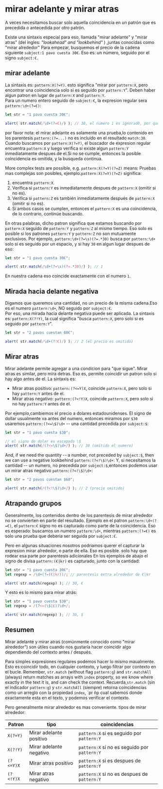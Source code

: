 # mirar adelante y mirar atras

A veces necesitamos buscar solo aquella coincidencia en un patrón que es precedida o antecedida por otro patrón.

Existe una sintaxis especial para eso, llamada "mirar adelante" y "mirar atras" (del ingles: _"lookahead" and "lookbehind"_ ) ,juntas conocidas como "mirar alrededor"
Para empezar, busquemos el precio de la cadena siguiente `subject:1 pavo cuesta 30€`. Eso es: un número, seguido por el signo `subject:€`.
## mirar adelante

La sintaxis es: `pattern:X(?=Y)`. esto significa "mirar por `pattern:X`, pero encontrar una coincidencia solo si es seguido por `pattern:Y`". Deben haber algun patron en lugar de `pattern:X` and `pattern:Y`.  
Para un numero entero seguido de `subject:€`, la expresion regular sera `pattern:\d+(?=€)`:
```js run
let str = "1 pavo cuesta 30€";

alert( str.match(/\d+(?=€)/) ); // 30, el numero 1 es ignorad0, por que no tiene al lado a €
```

por favor nota: el mirar adelante es solamente una prueba,lo contenido en los parentesis `pattern:(?=...)` no es incluido en el resultado `match:30`.
Cuando buscamos por `pattern:X(?=Y)`, el  buscador de expresion regular encuentra `pattern:X` y luego verifica si existe algun `pattern:Y` inmediatamente despues de el.Si no se cumple, entonces la posible coincidencia es omitida, y la busqueda continua.    

More complex tests are possible, e.g. `pattern:X(?=Y)(?=Z)` means:
Pruebas mas complejas son posibles, ejemplo.`pattern:X(?=Y)(?=Z)` significa:
1. encuentra `pattern:X`.
2. Verifica si `pattern:Y` es inmediatamente despues de `pattern:X` (omitir si no es).
3. Verifica si `pattern:Z` es también inmediatamente después de `pattern:X` (omitir si no es).
4. Si ambos casos se cumplen, entonces el `pattern:X` es una coincidencia, de lo contrario, continúe buscando.

En otras palabras, dicho patron significa que estamos buscando por `pattern:X` seguido de `pattern:Y` y `pattern:Z` al mismo tiempo. 
Eso solo es posible si los patrones `pattern:Y` y `pattern:Z` no son mutuamente exclusivos. 
Por ejemplo, `pattern:\d+(?=\s)(?=.*30)` busca por `pattern:\d+` solo si es seguido por un espacio, y si hay `30` en algun lugar despues de eso:
```js run
let str = "1 pavo cuesta 30€";

alert( str.match(/\d+(?=\s)(?=.*30)/) ); // 1
```

En nuestra cadena eso coincide exactamente con el numero `1`. 
## Mirada hacia delante negativa

Digamos que queremos una cantidad, no un precio de la misma cadena.Eso es el numero `pattern:\d+`, NO seguido por `subject:€`.  
Por eso, una mirada hacia delante negativa puede ser aplicada.
La sintaxis es: `pattern:X(?!Y)`, la cual significa "busca `pattern:X`, pero solo si es seguido por `pattern:Y`".

```js run
let str = "2 pavos cuestan 60€";

alert( str.match(/\d+(?!€)/) ); // 2 (el precio es omitido)
```

## Mirar atras

Mirar adelante permite agregar a una condicion para "que sigue".
Mirar atras es similar, pero mira detras. Eso es, permite coincidir un patron solo si hay algo antes de el.
La sintaxis es:
- Mirar atras positivo: `pattern:(?<=Y)X`, coincide `pattern:X`, pero solo si hay `pattern:Y` antes de el.
- Mirar atras negativo: `pattern:(?<!Y)X`, coincide `pattern:X`, pero solo si no hay `pattern:Y` antes de el.

Por ejemplo,cambiemos el precio a dolares estadounidenses. El signo de dollar usualmente va antes del numero, entonces miramos por `$30` usaremos `pattern:(?<=\$)\d+` -- una cantidad precedida por `subject:$`: 
```js run
let str = "1 pavo cuesta $30";

// el signo de dolar es escapado \$
alert( str.match(/(?<=\$)\d+/) ); // 30 (omitido el numero)
```

And, if we need the quantity -- a number, not preceded by `subject:$`, then we can use a negative lookbehind `pattern:(?<!\$)\d+`:
Y, si necesitamos la cantidad -- un numero, no precedida por  `subject:$`,entonces podemos usar un mirar atras negativo `pattern:(?<!\$)\d+`: 
```js run
let str = "2 pavos cuestan $60";

alert( str.match(/(?<!\$)\d+/) ); // 2 (precio omitido)
```

## Atrapando grupos

Generalmente, los contenidos dentro de los parentesis de mirar alrededor no se convierten en parte del resultado.
Ejemplo en el patron `pattern:\d+(?=€)`, el `pattern:€` signo no es capturado como parte de la coincidencia. Eso es esperado: buscamos un numero `pattern:\d+`, mientras `pattern:(?=€)` es solo una prueba que deberia ser seguida por `subject:€`.

Pero en algunas situaciones nosotros podriamos querer el capturar la expresion mirar alrededor, o parte de ella. Eso es posible. solo hay que rodear esa parte por parentesis adicionales
En los ejemplos de abajo el signo de divisa  `pattern:(€|kr)` es capturado, junto con la cantidad:  
```js run
let str = "1 pavo cuesta 30€";
let regexp = /\d+(?=(€|kr))/; // parentesis extra alrededor de €|kr

alert( str.match(regexp) ); // 30, €
```

Y esto es lo mismo para mirar atrás:

```js run
let str = "1 pavo cuesta $30";
let regexp = /(?<=(\$|£))\d+/;

alert( str.match(regexp) ); // 30, $
```

## Resumen

Mirar adelante y mirar atras (comúnmente conocido como "mirar alrededor") son útiles cuando nos gustaría hacer coincidir algo dependiendo del contexto antes / después.

Para simples expresiones regulares podemos hacer lo mismo maualmente. Esto es:coincidir todo, en cualquier contexto, y luego filtrar por contexto en el bucle.
Remember, `str.match` (without flag `pattern:g`) and `str.matchAll` (always) return matches as arrays with `index` property, so we know where exactly in the text it is, and can check the context.
Recuerda,`str.match` (sin el indicador `pattern:g`) y `str.matchAll` (siempre) retorna coincidencias como un arreglo con la propiedad `index`, ´pr ñp cual sabemos donde exactamente esta en el texto, y podemos verificar el contexto.

Pero generalmente mirar alrededor es mas conveniente.
tipos de mirar alrededor:

| Patron             | tipo             | coincidencias |
|--------------------|------------------|---------|
| `X(?=Y)`   | Mirar adelante positivo | `pattern:X` si es seguido por `pattern:Y` |
| `X(?!Y)`   | Mirar adelante negativo | `pattern:X` si no es seguido por `pattern:Y` |
| `(?<=Y)X` |  Mirar atras positivo | `pattern:X` si es despues de `pattern:Y` |
| `(?<!Y)X` | Mirar atras negativo | `pattern:X` si no es despues de `pattern:Y` |
